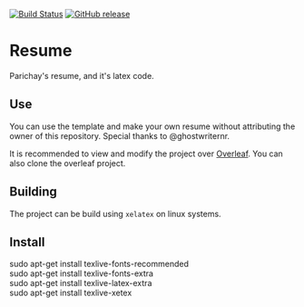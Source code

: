 [![Build Status](https://travis-ci.org/baymac/overleaf-resume.svg?branch=master)](https://travis-ci.org/baymac/overleaf-resume)
[![GitHub release](https://img.shields.io/github/release/baymac/overleaf-resume.svg)](https://github.com/baymac/overleaf-resume-releases)

# Resume
Parichay's resume, and it's latex code.

## Use
You can use the template and make your own resume without attributing the owner of this repository.
Special thanks to @ghostwriternr.

It is recommended to view and modify the project over [Overleaf](https://www.overleaf.com/read/fjrjrsdfmpvn). You can also clone the overleaf project.

## Building
The project can be build using `xelatex` on linux systems.

## Install
sudo apt-get install texlive-fonts-recommended<br />
sudo apt-get install texlive-fonts-extra<br />
sudo apt-get install texlive-latex-extra<br />
sudo apt-get install texlive-xetex<br />
